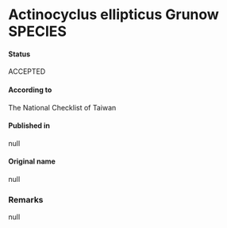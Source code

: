 Actinocyclus ellipticus Grunow SPECIES
=======

#### Status
ACCEPTED

#### According to
The National Checklist of Taiwan

#### Published in
null

#### Original name
null

### Remarks
null